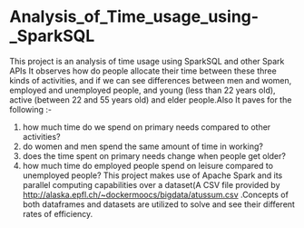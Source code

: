 # Analysis_of_Time_usage_using-_SparkSQL
This project is an analysis of time usage using SparkSQL and other Spark APIs 
 It observes how do people allocate their time between these three kinds of activities, and if we can see differences between men and women, employed and unemployed people, and young (less than 22 years old), active (between 22 and 55 years old) and elder people.Also It paves for the following :-
   1)  how much time do we spend on primary needs compared to other activities?
   2)  do women and men spend the same amount of time in working?
   3)  does the time spent on primary needs change when people get older?
   4)  how much time do employed people spend on leisure compared to unemployed people?
  This project makes use of Apache Spark and its parallel computing capabilities over a dataset(A CSV file provided by http://alaska.epfl.ch/~dockermoocs/bigdata/atussum.csv .Concepts of both dataframes and datasets are utilized to solve and see their different rates of efficiency.  
